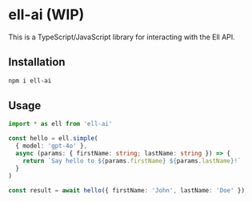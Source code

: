 # ell-ai (WIP)

This is a TypeScript/JavaScript library for interacting with the Ell API.

## Installation

```bash
npm i ell-ai
```

## Usage

```typescript
import * as ell from 'ell-ai'

const hello = ell.simple(
  { model: 'gpt-4o' },
  async (params: { firstName: string; lastName: string }) => {
    return `Say hello to ${params.firstName} ${params.lastName}!`
  }
)

const result = await hello({ firstName: 'John', lastName: 'Doe' })
```
